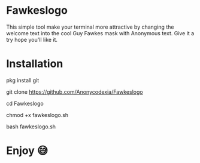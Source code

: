 # Fawkeslogo
This simple tool make your terminal more attractive by changing the welcome text into the cool Guy Fawkes mask with Anonymous text. Give it a try hope you'll like it.

# Installation
pkg install git

git clone https://github.com/Anonycodexia/Fawkeslogo

cd Fawkeslogo

chmod +x fawkeslogo.sh

bash fawkeslogo.sh

# Enjoy 😅
